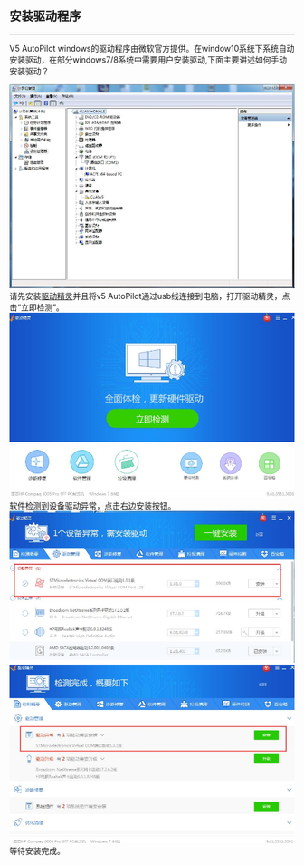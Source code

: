 ## 安装驱动程序

---

V5 AutoPilot windows的驱动程序由微软官方提供。在window10系统下系统自动安装驱动，在部分windows7/8系统中需要用户安装驱动,下面主要讲述如何手动安装驱动？

![no drive](../assets/no_drive.jpg)
请先安装[驱动精灵](http://www.drivergenius.com/)并且将v5 AutoPilot通过usb线连接到电脑，打开驱动精灵，点击“立即检测”。
![v5_driver](../assets/v5_driver.jpg)
软件检测到设备驱动异常，点击右边安装按钮。
![v5_driver2](../assets/v5_driver2.jpg)
![v5_driver3](../assets/v5_driver3.jpg)
等待安装完成。
